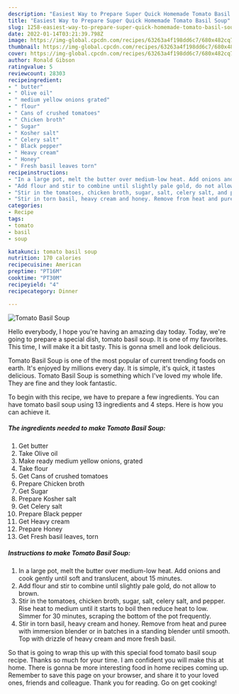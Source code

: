 ```yaml
---
description: "Easiest Way to Prepare Super Quick Homemade Tomato Basil Soup"
title: "Easiest Way to Prepare Super Quick Homemade Tomato Basil Soup"
slug: 1258-easiest-way-to-prepare-super-quick-homemade-tomato-basil-soup
date: 2022-01-14T03:21:39.798Z
image: https://img-global.cpcdn.com/recipes/63263a4f198dd6c7/680x482cq70/tomato-basil-soup-recipe-main-photo.jpg
thumbnail: https://img-global.cpcdn.com/recipes/63263a4f198dd6c7/680x482cq70/tomato-basil-soup-recipe-main-photo.jpg
cover: https://img-global.cpcdn.com/recipes/63263a4f198dd6c7/680x482cq70/tomato-basil-soup-recipe-main-photo.jpg
author: Ronald Gibson
ratingvalue: 5
reviewcount: 28303
recipeingredient:
- " butter"
- " Olive oil"
- " medium yellow onions grated"
- " flour"
- " Cans of crushed tomatoes"
- " Chicken broth"
- " Sugar"
- " Kosher salt"
- " Celery salt"
- " Black pepper"
- " Heavy cream"
- " Honey"
- " Fresh basil leaves torn"
recipeinstructions:
- "In a large pot, melt the butter over medium-low heat. Add onions and cook gently until soft and translucent, about 15 minutes."
- "Add flour and stir to combine until slightly pale gold, do not allow to brown."
- "Stir in the tomatoes, chicken broth, sugar, salt, celery salt, and pepper. Rise heat to medium until it starts to boil then reduce heat to low. Simmer for 30 minutes, scraping the bottom of the pot frequently."
- "Stir in torn basil, heavy cream and honey. Remove from heat and puree with immersion blender or in batches in a standing blender until smooth. Top with drizzle of heavy cream and more fresh basil."
categories:
- Recipe
tags:
- tomato
- basil
- soup

katakunci: tomato basil soup 
nutrition: 170 calories
recipecuisine: American
preptime: "PT16M"
cooktime: "PT30M"
recipeyield: "4"
recipecategory: Dinner

---
```



![Tomato Basil Soup](https://img-global.cpcdn.com/recipes/63263a4f198dd6c7/680x482cq70/tomato-basil-soup-recipe-main-photo.jpg)

Hello everybody, I hope you're having an amazing day today. Today, we're going to prepare a special dish, tomato basil soup. It is one of my favorites. This time, I will make it a bit tasty. This is gonna smell and look delicious.



Tomato Basil Soup is one of the most popular of current trending foods on earth. It's enjoyed by millions every day. It is simple, it's quick, it tastes delicious. Tomato Basil Soup is something which I've loved my whole life. They are fine and they look fantastic.


To begin with this recipe, we have to prepare a few ingredients. You can have tomato basil soup using 13 ingredients and 4 steps. Here is how you can achieve it.

<!--inarticleads1-->

##### The ingredients needed to make Tomato Basil Soup:

1. Get  butter
1. Take  Olive oil
1. Make ready  medium yellow onions, grated
1. Take  flour
1. Get  Cans of crushed tomatoes
1. Prepare  Chicken broth
1. Get  Sugar
1. Prepare  Kosher salt
1. Get  Celery salt
1. Prepare  Black pepper
1. Get  Heavy cream
1. Prepare  Honey
1. Get  Fresh basil leaves, torn




<!--inarticleads2-->

##### Instructions to make Tomato Basil Soup:

1. In a large pot, melt the butter over medium-low heat. Add onions and cook gently until soft and translucent, about 15 minutes.
1. Add flour and stir to combine until slightly pale gold, do not allow to brown.
1. Stir in the tomatoes, chicken broth, sugar, salt, celery salt, and pepper. Rise heat to medium until it starts to boil then reduce heat to low. Simmer for 30 minutes, scraping the bottom of the pot frequently.
1. Stir in torn basil, heavy cream and honey. Remove from heat and puree with immersion blender or in batches in a standing blender until smooth. Top with drizzle of heavy cream and more fresh basil.




So that is going to wrap this up with this special food tomato basil soup recipe. Thanks so much for your time. I am confident you will make this at home. There is gonna be more interesting food in home recipes coming up. Remember to save this page on your browser, and share it to your loved ones, friends and colleague. Thank you for reading. Go on get cooking!
